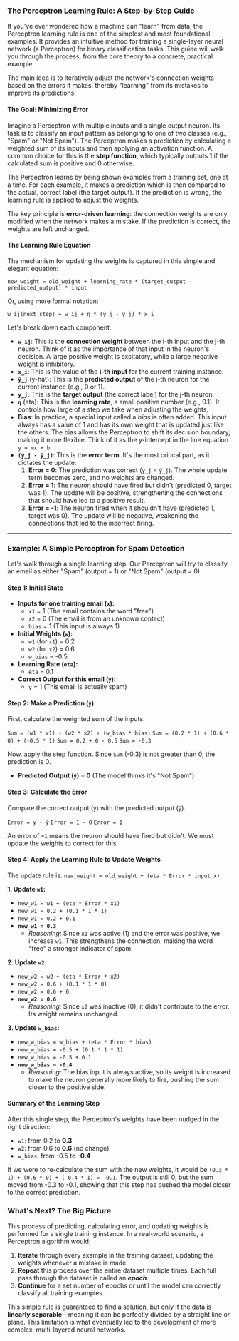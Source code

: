 ### The Perceptron Learning Rule: A Step-by-Step Guide

If you've ever wondered how a machine can "learn" from data, the Perceptron learning rule is one of the simplest and most foundational examples. It provides an intuitive method for training a single-layer neural network (a Perceptron) for binary classification tasks. This guide will walk you through the process, from the core theory to a concrete, practical example.

The main idea is to iteratively adjust the network's connection weights based on the errors it makes, thereby "learning" from its mistakes to improve its predictions.

#### The Goal: Minimizing Error

Imagine a Perceptron with multiple inputs and a single output neuron. Its task is to classify an input pattern as belonging to one of two classes (e.g., "Spam" or "Not Spam"). The Perceptron makes a prediction by calculating a weighted sum of its inputs and then applying an activation function. A common choice for this is the **step function**, which typically outputs 1 if the calculated sum is positive and 0 otherwise.

The Perceptron learns by being shown examples from a training set, one at a time. For each example, it makes a prediction which is then compared to the actual, correct label (the target output). If the prediction is wrong, the learning rule is applied to adjust the weights.

The key principle is **error-driven learning**: the connection weights are only modified when the network makes a mistake. If the prediction is correct, the weights are left unchanged.

#### The Learning Rule Equation

The mechanism for updating the weights is captured in this simple and elegant equation:

`new_weight = old_weight + learning_rate * (target_output - predicted_output) * input`

Or, using more formal notation:

`w_ij(next step) = w_ij + η * (y_j - ŷ_j) * x_i`

Let's break down each component:

* **`w_ij`**: This is the **connection weight** between the i-th input and the j-th neuron. Think of it as the importance of that input in the neuron's decision. A large positive weight is excitatory, while a large negative weight is inhibitory.
* **`x_i`**: This is the value of the **i-th input** for the current training instance.
* **`ŷ_j`** (y-hat): This is the **predicted output** of the j-th neuron for the current instance (e.g., 0 or 1).
* **`y_j`**: This is the **target output** (the correct label) for the j-th neuron.
* **`η`** (eta): This is the **learning rate**, a small positive number (e.g., 0.1). It controls how large of a step we take when adjusting the weights.
* **Bias**: In practice, a special input called a *bias* is often added. This input always has a value of 1 and has its own weight that is updated just like the others. The bias allows the Perceptron to shift its decision boundary, making it more flexible. Think of it as the y-intercept in the line equation `y = mx + b`.
* **`(y_j - ŷ_j)`**: This is the **error term**. It's the most critical part, as it dictates the update:
    1.  **Error = 0**: The prediction was correct (`y_j` = `ŷ_j`). The whole update term becomes zero, and no weights are changed.
    2.  **Error = 1**: The neuron should have fired but didn't (predicted 0, target was 1). The update will be positive, strengthening the connections that should have led to a positive result.
    3.  **Error = -1**: The neuron fired when it shouldn't have (predicted 1, target was 0). The update will be negative, weakening the connections that led to the incorrect firing.

---

### Example: A Simple Perceptron for Spam Detection

Let's walk through a single learning step. Our Perceptron will try to classify an email as either "Spam" (output = 1) or "Not Spam" (output = 0).

#### Step 1: Initial State

* **Inputs for one training email (`x`):**
    * `x1` = 1 (The email contains the word "free")
    * `x2` = 0 (The email is from an unknown contact)
    * `bias` = 1 (This input is always 1)
* **Initial Weights (`w`):**
    * `w1` (for `x1`) = 0.2
    * `w2` (for `x2`) = 0.6
    * `w_bias` = -0.5
* **Learning Rate (`eta`):**
    * `eta` = 0.1
* **Correct Output for this email (`y`):**
    * `y` = 1 (This email is actually spam)

#### Step 2: Make a Prediction (`ŷ`)

First, calculate the weighted sum of the inputs.

`Sum = (w1 * x1) + (w2 * x2) + (w_bias * bias)`
`Sum = (0.2 * 1) + (0.6 * 0) + (-0.5 * 1)`
`Sum = 0.2 + 0 - 0.5`
`Sum = -0.3`

Now, apply the step function. Since `Sum` (-0.3) is not greater than 0, the prediction is 0.

* **Predicted Output (`ŷ`) = 0** (The model thinks it's "Not Spam")

#### Step 3: Calculate the Error

Compare the correct output (`y`) with the predicted output (`ŷ`).

`Error = y - ŷ`
`Error = 1 - 0`
`Error = 1`

An error of `+1` means the neuron should have fired but didn't. We must update the weights to correct for this.

#### Step 4: Apply the Learning Rule to Update Weights

The update rule is: `new_weight = old_weight + (eta * Error * input_x)`

**1. Update `w1`:**
* `new_w1 = w1 + (eta * Error * x1)`
* `new_w1 = 0.2 + (0.1 * 1 * 1)`
* `new_w1 = 0.2 + 0.1`
* **`new_w1 = 0.3`**
    * *Reasoning:* Since `x1` was active (1) and the error was positive, we increase `w1`. This strengthens the connection, making the word "free" a stronger indicator of spam.

**2. Update `w2`:**
* `new_w2 = w2 + (eta * Error * x2)`
* `new_w2 = 0.6 + (0.1 * 1 * 0)`
* `new_w2 = 0.6 + 0`
* **`new_w2 = 0.6`**
    * *Reasoning:* Since `x2` was inactive (0), it didn't contribute to the error. Its weight remains unchanged.

**3. Update `w_bias`:**
* `new_w_bias = w_bias + (eta * Error * bias)`
* `new_w_bias = -0.5 + (0.1 * 1 * 1)`
* `new_w_bias = -0.5 + 0.1`
* **`new_w_bias = -0.4`**
    * *Reasoning:* The bias input is always active, so its weight is increased to make the neuron generally more likely to fire, pushing the sum closer to the positive side.

#### Summary of the Learning Step

After this single step, the Perceptron's weights have been nudged in the right direction:

* `w1`: from 0.2 to **0.3**
* `w2`: from 0.6 to **0.6** (no change)
* `w_bias`: from -0.5 to **-0.4**

If we were to re-calculate the sum with the new weights, it would be `(0.3 * 1) + (0.6 * 0) + (-0.4 * 1) = -0.1`. The output is still 0, but the sum moved from -0.3 to -0.1, showing that this step has pushed the model closer to the correct prediction.

### What's Next? The Big Picture

This process of predicting, calculating error, and updating weights is performed for a single training instance. In a real-world scenario, a Perceptron algorithm would:

1.  **Iterate** through every example in the training dataset, updating the weights whenever a mistake is made.
2.  **Repeat** this process over the entire dataset multiple times. Each full pass through the dataset is called an ***epoch***.
3.  **Continue** for a set number of epochs or until the model can correctly classify all training examples.

This simple rule is guaranteed to find a solution, but only if the data is **linearly separable**—meaning it can be perfectly divided by a straight line or plane. This limitation is what eventually led to the development of more complex, multi-layered neural networks.
